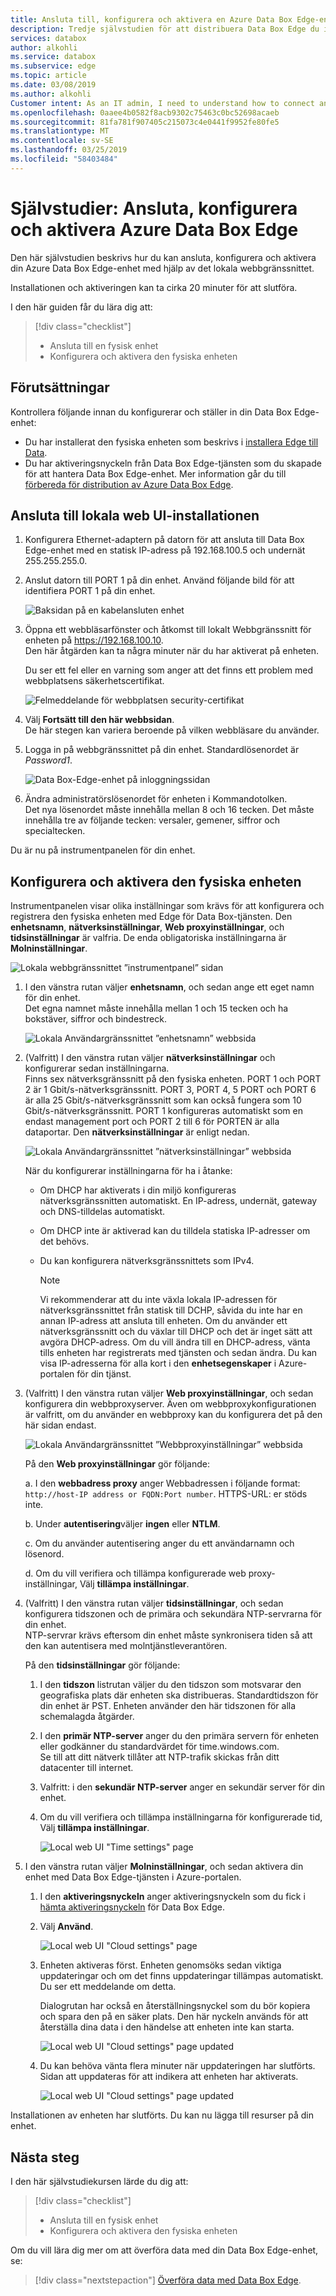 ```yaml
---
title: Ansluta till, konfigurera och aktivera en Azure Data Box Edge-enhet i Azure portal | Microsoft Docs
description: Tredje självstudien för att distribuera Data Box Edge du instrueras att ansluta, konfigurera och aktivera den fysiska enheten.
services: databox
author: alkohli
ms.service: databox
ms.subservice: edge
ms.topic: article
ms.date: 03/08/2019
ms.author: alkohli
Customer intent: As an IT admin, I need to understand how to connect and activate Data Box Edge so I can use it to transfer data to Azure.
ms.openlocfilehash: 0aaee4b0582f8acb9302c75463c0bc52698acaeb
ms.sourcegitcommit: 81fa781f907405c215073c4e0441f9952fe80fe5
ms.translationtype: MT
ms.contentlocale: sv-SE
ms.lasthandoff: 03/25/2019
ms.locfileid: "58403484"
---
```

# <a name="tutorial-connect-set-up-and-activate-azure-data-box-edge"></a>Självstudier: Ansluta, konfigurera och aktivera Azure Data Box Edge 

Den här självstudien beskrivs hur du kan ansluta, konfigurera och aktivera din Azure Data Box Edge-enhet med hjälp av det lokala webbgränssnittet.

Installationen och aktiveringen kan ta cirka 20 minuter för att slutföra.

I den här guiden får du lära dig att:

> [!div class="checklist"]
> * Ansluta till en fysisk enhet
> * Konfigurera och aktivera den fysiska enheten

## <a name="prerequisites"></a>Förutsättningar

Kontrollera följande innan du konfigurerar och ställer in din Data Box Edge-enhet:

* Du har installerat den fysiska enheten som beskrivs i [installera Edge till Data](data-box-edge-deploy-install.md).
* Du har aktiveringsnyckeln från Data Box Edge-tjänsten som du skapade för att hantera Data Box Edge-enhet. Mer information går du till [förbereda för distribution av Azure Data Box Edge](data-box-edge-deploy-prep.md).

## <a name="connect-to-the-local-web-ui-setup"></a>Ansluta till lokala web UI-installationen 

1. Konfigurera Ethernet-adaptern på datorn för att ansluta till Data Box Edge-enhet med en statisk IP-adress på 192.168.100.5 och undernät 255.255.255.0.

2. Anslut datorn till PORT 1 på din enhet. Använd följande bild för att identifiera PORT 1 på din enhet.

    ![Baksidan på en kabelansluten enhet](./media/data-box-edge-deploy-install/backplane-cabled.png)


3. Öppna ett webbläsarfönster och åtkomst till lokalt Webbgränssnitt för enheten på https://192.168.100.10.  
    Den här åtgärden kan ta några minuter när du har aktiverat på enheten. 

    Du ser ett fel eller en varning som anger att det finns ett problem med webbplatsens säkerhetscertifikat. 
   
    ![Felmeddelande för webbplatsen security-certifikat](./media/data-box-edge-deploy-connect-setup-activate/image2.png)

4. Välj **Fortsätt till den här webbsidan**.  
    De här stegen kan variera beroende på vilken webbläsare du använder.

5. Logga in på webbgränssnittet på din enhet. Standardlösenordet är *Password1*. 
   
    ![Data Box-Edge-enhet på inloggningssidan](./media/data-box-edge-deploy-connect-setup-activate/image3.png)

6. Ändra administratörslösenordet för enheten i Kommandotolken.  
    Det nya lösenordet måste innehålla mellan 8 och 16 tecken. Det måste innehålla tre av följande tecken: versaler, gemener, siffror och specialtecken.

Du är nu på instrumentpanelen för din enhet.

## <a name="set-up-and-activate-the-physical-device"></a>Konfigurera och aktivera den fysiska enheten
 
Instrumentpanelen visar olika inställningar som krävs för att konfigurera och registrera den fysiska enheten med Edge för Data Box-tjänsten. Den **enhetsnamn**, **nätverksinställningar**, **Web proxyinställningar**, och **tidsinställningar** är valfria. De enda obligatoriska inställningarna är **Molninställningar**.
   
![Lokala webbgränssnittet ”instrumentpanel” sidan](./media/data-box-edge-deploy-connect-setup-activate/set-up-activate-1.png)

1. I den vänstra rutan väljer **enhetsnamn**, och sedan ange ett eget namn för din enhet.  
    Det egna namnet måste innehålla mellan 1 och 15 tecken och ha bokstäver, siffror och bindestreck.

    ![Lokala Användargränssnittet ”enhetsnamn” webbsida](./media/data-box-edge-deploy-connect-setup-activate/set-up-activate-2.png)

2. (Valfritt) I den vänstra rutan väljer **nätverksinställningar** och konfigurerar sedan inställningarna.  
    Finns sex nätverksgränssnitt på den fysiska enheten. PORT 1 och PORT 2 är 1 Gbit/s-nätverksgränssnitt. PORT 3, PORT 4, 5 PORT och PORT 6 är alla 25 Gbit/s-nätverksgränssnitt som kan också fungera som 10 Gbit/s-nätverksgränssnitt. PORT 1 konfigureras automatiskt som en endast management port och PORT 2 till 6 för PORTEN är alla dataportar. Den **nätverksinställningar** är enligt nedan.
    
    ![Lokala Användargränssnittet ”nätverksinställningar” webbsida](./media/data-box-edge-deploy-connect-setup-activate/set-up-activate-3.png)
   
    När du konfigurerar inställningarna för ha i åtanke:

   - Om DHCP har aktiverats i din miljö konfigureras nätverksgränssnitten automatiskt. En IP-adress, undernät, gateway och DNS-tilldelas automatiskt.
   - Om DHCP inte är aktiverad kan du tilldela statiska IP-adresser om det behövs.
   - Du kan konfigurera nätverksgränssnittets som IPv4.

     >[!NOTE] 
     > Vi rekommenderar att du inte växla lokala IP-adressen för nätverksgränssnittet från statisk till DCHP, såvida du inte har en annan IP-adress att ansluta till enheten. Om du använder ett nätverksgränssnitt och du växlar till DHCP och det är inget sätt att avgöra DHCP-adress. Om du vill ändra till en DHCP-adress, vänta tills enheten har registrerats med tjänsten och sedan ändra. Du kan visa IP-adresserna för alla kort i den **enhetsegenskaper** i Azure-portalen för din tjänst.

3. (Valfritt) I den vänstra rutan väljer **Web proxyinställningar**, och sedan konfigurera din webbproxyserver. Även om webbproxykonfigurationen är valfritt, om du använder en webbproxy kan du konfigurera det på den här sidan endast.
   
   ![Lokala Användargränssnittet ”Webbproxyinställningar” webbsida](./media/data-box-edge-deploy-connect-setup-activate/set-up-activate-4.png)
   
   På den **Web proxyinställningar** gör följande:
   
   a. I den **webbadress proxy** anger Webbadressen i följande format: `http://host-IP address or FQDN:Port number`. HTTPS-URL: er stöds inte.

   b. Under **autentisering**väljer **ingen** eller **NTLM**.

   c. Om du använder autentisering anger du ett användarnamn och lösenord.

   d. Om du vill verifiera och tillämpa konfigurerade web proxy-inställningar, Välj **tillämpa inställningar**.

4. (Valfritt) I den vänstra rutan väljer **tidsinställningar**, och sedan konfigurera tidszonen och de primära och sekundära NTP-servrarna för din enhet.  
    NTP-servrar krävs eftersom din enhet måste synkronisera tiden så att den kan autentisera med molntjänstleverantören.
       
    På den **tidsinställningar** gör följande:
    
    1. I den **tidszon** listrutan väljer du den tidszon som motsvarar den geografiska plats där enheten ska distribueras.
        Standardtidszon för din enhet är PST. Enheten använder den här tidszonen för alla schemalagda åtgärder.

    2. I den **primär NTP-server** anger du den primära servern för enheten eller godkänner du standardvärdet för time.windows.com.  
        Se till att ditt nätverk tillåter att NTP-trafik skickas från ditt datacenter till internet.

    3. Valfritt: i den **sekundär NTP-server** anger en sekundär server för din enhet.

    4. Om du vill verifiera och tillämpa inställningarna för konfigurerade tid, Välj **tillämpa inställningar**.

        ![Local web UI "Time settings" page](./media/data-box-edge-deploy-connect-setup-activate/set-up-activate-5.png)

5. I den vänstra rutan väljer **Molninställningar**, och sedan aktivera din enhet med Data Box Edge-tjänsten i Azure-portalen.
    
    1. I den **aktiveringsnyckeln** anger aktiveringsnyckeln som du fick i [hämta aktiveringsnyckeln](data-box-edge-deploy-prep.md#get-the-activation-key) för Data Box Edge.
    2. Välj **Använd**.
       
        ![Local web UI "Cloud settings" page](./media/data-box-edge-deploy-connect-setup-activate/set-up-activate-6.png)

    3. Enheten aktiveras först. Enheten genomsöks sedan viktiga uppdateringar och om det finns uppdateringar tillämpas automatiskt. Du ser ett meddelande om detta.

        Dialogrutan har också en återställningsnyckel som du bör kopiera och spara den på en säker plats. Den här nyckeln används för att återställa dina data i den händelse att enheten inte kan starta.

        ![Local web UI "Cloud settings" page updated](./media/data-box-edge-deploy-connect-setup-activate/set-up-activate-7.png)

    4. Du kan behöva vänta flera minuter när uppdateringen har slutförts. Sidan att uppdateras för att indikera att enheten har aktiverats.

        ![Local web UI "Cloud settings" page updated](./media/data-box-edge-deploy-connect-setup-activate/set-up-activate-8.png)

Installationen av enheten har slutförts. Du kan nu lägga till resurser på din enhet.

## <a name="next-steps"></a>Nästa steg

I den här självstudiekursen lärde du dig att:

> [!div class="checklist"]
> * Ansluta till en fysisk enhet
> * Konfigurera och aktivera den fysiska enheten

Om du vill lära dig mer om att överföra data med din Data Box Edge-enhet, se:

> [!div class="nextstepaction"]
> [Överföra data med Data Box Edge](./data-box-edge-deploy-add-shares.md).
